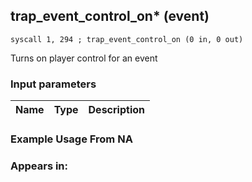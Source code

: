 ## trap_event_control_on* (event)

`syscall 1, 294 ; trap_event_control_on (0 in, 0 out)`

Turns on player control for an event

### Input parameters
| Name | Type | Description
|------|------|------------


### Example Usage From NA



### Appears in:



